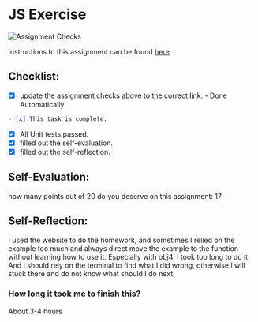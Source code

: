JS Exercise
===================================
![Assignment Checks](https://s///github.com/IT3049C-Fall20/2-javascript-exercise-Xiao0909/workflows/Assignment%20Checks/badge.svg)

Instructions to this assignment can be found [here](https://it3049c.github.io/Material/Assignments/2.JavaScript_Exercises/).

## Checklist:
- [x] update the assignment checks above to the correct link. - Done Automatically
```md
- [x] This task is complete.
```
- [x] All Unit tests passed.
- [x] filled out the self-evaluation.
- [x] filled out the self-reflection.

## Self-Evaluation: 
how many points out of 20 do you deserve on this assignment: 17

## Self-Reflection:
I used the website to do the homework, and sometimes I relied on the example too much and always direct move the example to the function without learning how to use it. Especially with obj4, I took too long to do it. And I should rely on the terminal to find what I did wrong, otherwise I will stuck there and do not know what should I do next.

### How long it took me to finish this?
About 3-4 hours